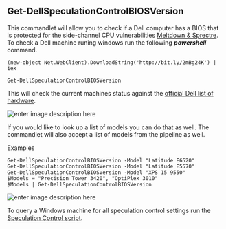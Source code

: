 
## Get-DellSpeculationControlBIOSVersion

This commandlet will allow you to check if a Dell computer has a BIOS that is protected for the side-channel CPU vulnerabilities [Meltdown & Sprectre](https://meltdownattack.com/).
To check a Dell machine runing windows run the following ***powershell*** command.

    (new-object Net.WebClient).DownloadString('http://bit.ly/2mBg24K') | iex

    Get-DellSpeculationControlBIOSVersion
This will check the current machines status against the [official Dell list of hardware](http://www.dell.com/support/article/us/en/04/sln308587/microprocessor-side-channel-vulnerabilities-cve-2017-5715-cve-2017-5753-cve-2017-5754-impact-on-dell-products).

![enter image description here](https://i.imgur.com/w7ra55o.png)

If you would like to look up a list of models you can do that as well. The commandlet will also accept a list of models from the pipeline as well.

Examples

    Get-DellSpeculationControlBIOSVersion -Model "Latitude E6520"
    Get-DellSpeculationControlBIOSVersion -Model "Latitude E5570"
    Get-DellSpeculationControlBIOSVersion -Model "XPS 15 9550"
    $Models = "Precision Tower 3420", "OptiPlex 3010"
    $Models | Get-DellSpeculationControlBIOSVersion 

![enter image description here](https://i.imgur.com/Qe3uKyk.png)

To query a Windows machine for all speculation control settings run the [Speculation Control script](https://www.powershellgallery.com/packages/SpeculationControl).
